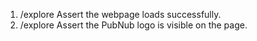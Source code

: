 1. /explore Assert the webpage loads successfully.
2. /explore Assert the PubNub logo is visible on the page.